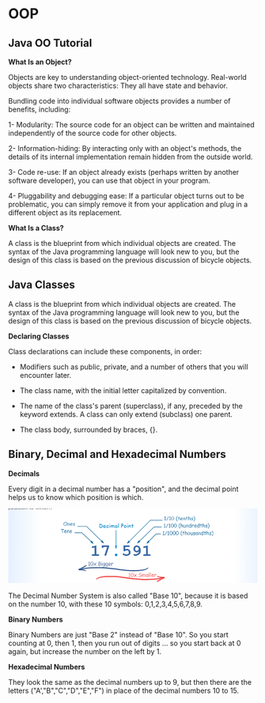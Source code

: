 # OOP

## Java OO Tutorial 

**What Is an Object?**

Objects are key to understanding object-oriented technology. Real-world objects share two characteristics: They all have state and behavior.

Bundling code into individual software objects provides a number of benefits, including:

1- Modularity: The source code for an object can be written and maintained independently of the source code for other objects.

2- Information-hiding: By interacting only with an object's methods, the details of its internal implementation remain hidden from the outside world.

3- Code re-use: If an object already exists (perhaps written by another software developer), you can use that object in your program.

4- Pluggability and debugging ease: If a particular object turns out to be problematic, you can simply remove it from your application and plug in a different object as its replacement.

**What Is a Class?**

A class is the blueprint from which individual objects are created. The syntax of the Java programming language will look new to you, but the design of this class is based on the previous discussion of bicycle objects.

## Java Classes 

A class is the blueprint from which individual objects are created. The syntax of the Java programming language will look new to you, but the design of this class is based on the previous discussion of bicycle objects.

**Declaring Classes**

Class declarations can include these components, in order:

* Modifiers such as public, private, and a number of others that you will encounter later.

* The class name, with the initial letter capitalized by convention.

* The name of the class's parent (superclass), if any, preceded by the keyword extends. A class can only extend (subclass) one parent.

* The class body, surrounded by braces, {}.

## Binary, Decimal and Hexadecimal Numbers

**Decimals**

Every digit in a decimal number has a "position", and the decimal point helps us to know which position is which.

![Decimals](../img/Decimal.png)


The Decimal Number System is also called "Base 10", because it is based on the number 10, with these 10 symbols: 0,1,2,3,4,5,6,7,8,9.

**Binary Numbers**

Binary Numbers are just "Base 2" instead of "Base 10". So you start counting at 0, then 1, then you run out of digits ... so you start back at 0 again, but increase the number on the left by 1.

**Hexadecimal Numbers**

They look the same as the decimal numbers up to 9, but then there are the letters ("A',"B","C","D","E","F") in place of the decimal numbers 10 to 15.
